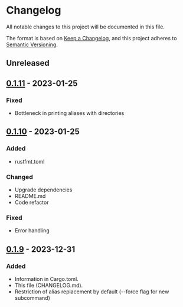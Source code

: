 <!-- markdownlint-disable-file MD024 -->

# Changelog

All notable changes to this project will be documented in this file.

The format is based on [Keep a Changelog](https://keepachangelog.com/en/1.0.0/),
and this project adheres to [Semantic Versioning](https://semver.org/spec/v2.0.0.html).

## Unreleased

## [0.1.11] - 2023-01-25

### Fixed

- Bottleneck in printing aliases with directories

## [0.1.10] - 2023-01-25

### Added

- rustfmt.toml

### Changed

- Upgrade dependencies
- README.md
- Code refactor 

### Fixed

- Error handling

## [0.1.9] - 2023-12-31

### Added

- Information in Cargo.toml.
- This file (CHANGELOG.md).
- Restriction of alias replacement by default (--force flag for new subcommand)

[0.1.11]: https://github.com/ybda/shmarks/commits/v0.1.11
[0.1.10]: https://github.com/ybda/shmarks/commits/v0.1.10
[0.1.9]: https://github.com/ybda/shmarks/commits/v0.1.9